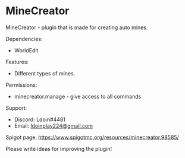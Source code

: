 # MineCreator
MineCreator - plugin that is made for creating auto mines.

Dependencies:
- WorldEdit

Features:
- Different types of mines.

Permissions:
- minecreator.manage - give access to all commands

Support:
- Discord: Ldoin#4481
- Email: ldoinplay224@gmail.com

Spigot page: https://www.spigotmc.org/resources/minecreator.98585/

Please write ideas for improving the plugin!
